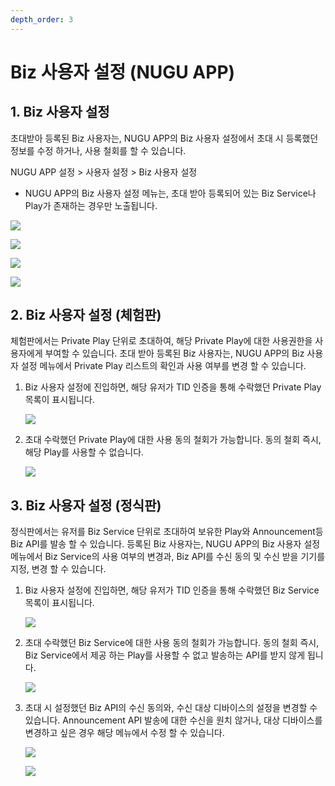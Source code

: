 ```yaml
---
depth_order: 3
---
```


# Biz 사용자 설정 (NUGU APP)

## 1. Biz 사용자 설정

초대받아 등록된 Biz 사용자는, NUGU APP의 Biz 사용자 설정에서 초대 시 등록했던 정보를 수정 하거나, 사용 철회를 할 수 있습니다.

NUGU APP 설정 > 사용자 설정 > Biz 사용자 설정

* NUGU APP의 Biz 사용자 설정 메뉴는, 초대 받아 등록되어 있는 Biz Service나 Play가 존재하는 경우만 노출됩니다.

![](../../assets/images/app1.jpg)

![](../../assets/images/app2.jpg)

![](../../assets/images/app3.jpg)

![](../../assets/images/app4.jpg)

## 2. Biz 사용자 설정 (체험판)

체험판에서는 Private Play 단위로 초대하여, 해당 Private Play에 대한 사용권한을 사용자에게 부여할 수 있습니다. 초대 받아 등록된 Biz 사용자는, NUGU APP의 Biz 사용자 설정 메뉴에서 Private Play 리스트의 확인과 사용 여부를 변경 할 수 있습니다.

1. Biz 사용자 설정에 진입하면, 해당 유저가 TID 인증을 통해 수락했던 Private Play 목록이 표시됩니다.

   ![](../../assets/images/app체험판1.jpg)
2. 초대 수락했던 Private Play에 대한 사용 동의 철회가 가능합니다. 동의 철회 즉시, 해당 Play를 사용할 수 없습니다.

   ![](../../assets/images/app체험판2.jpg)

## 3. Biz 사용자 설정 (정식판)

정식판에서는 유저를 Biz Service 단위로 초대하여 보유한 Play와 Announcement등 Biz API를 발송 할 수 있습니다. 등록된 Biz 사용자는, NUGU APP의 Biz 사용자 설정 메뉴에서 Biz Service의 사용 여부의 변경과, Biz API를 수신 동의 및 수신 받을 기기를 지정, 변경 할 수 있습니다.

1. Biz 사용자 설정에 진입하면, 해당 유저가 TID 인증을 통해 수락했던 Biz Service 목록이 표시됩니다.

   ![](../../assets/images/app정식판1.jpg)
2. 초대 수락했던 Biz Service에 대한 사용 동의 철회가 가능합니다. 동의 철회 즉시, Biz Service에서 제공 하는 Play를 사용할 수 없고 발송하는 API를 받지 않게 됩니다.

   ![](../../assets/images/app정식판2.jpg)
3. 초대 시 설정했던 Biz API의 수신 동의와, 수신 대상 디바이스의 설정을 변경할 수 있습니다. Announcement API 발송에 대한 수신을 원치 않거나, 대상 디바이스를 변경하고 싶은 경우 해당 메뉴에서 수정 할 수 있습니다.

   ![](../../assets/images/app정식판3.jpg)

   ![](../../assets/images/app정식판4.jpg)
